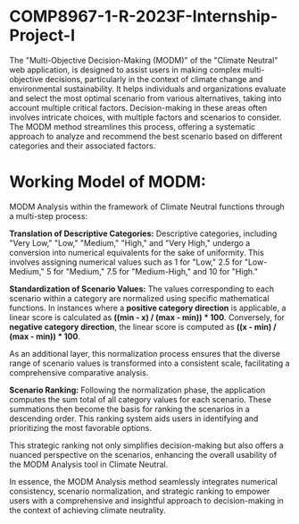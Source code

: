 # COMP8967-1-R-2023F-Internship-Project-I

The "Multi-Objective Decision-Making (MODM)" of the "Climate Neutral" web application, is designed to assist users in making complex multi-objective decisions, particularly in the context of climate change and environmental sustainability. It helps individuals and organizations evaluate and select the most optimal scenario from various alternatives, taking into account multiple critical factors. Decision-making in these areas often involves intricate choices, with multiple factors and scenarios to consider. The MODM method streamlines this process, offering a systematic approach to analyze and recommend the best scenario based on different categories and their associated factors.

# Working Model of MODM:
MODM Analysis within the framework of Climate Neutral functions through a multi-step process:

   **Translation of Descriptive Categories:** Descriptive categories, including "Very Low," "Low," "Medium," "High," and "Very High," undergo a conversion into numerical equivalents for the sake of uniformity. This involves assigning numerical values such as 1 for "Low," 2.5 for "Low-Medium," 5 for "Medium," 7.5 for "Medium-High," and 10 for "High."

   **Standardization of Scenario Values:** The values corresponding to each scenario within a category are normalized using specific mathematical functions. In instances where a **positive category direction** is applicable, a linear score is calculated as **((min - x) / (max - min)) * 100**. Conversely, for **negative category direction**, the linear score is computed as **((x - min) / (max - min)) * 100**.

   As an additional layer, this normalization process ensures that the diverse range of scenario values is transformed into a consistent scale, facilitating a comprehensive comparative analysis.

   **Scenario Ranking:** Following the normalization phase, the application computes the sum total of all category values for each scenario. These summations then become the basis for ranking the scenarios in a descending order. This ranking system aids users in identifying and prioritizing the most favorable options.

   This strategic ranking not only simplifies decision-making but also offers a nuanced perspective on the scenarios, enhancing the overall usability of the MODM Analysis tool in Climate Neutral.

In essence, the MODM Analysis method seamlessly integrates numerical consistency, scenario normalization, and strategic ranking to empower users with a comprehensive and insightful approach to decision-making in the context of achieving climate neutrality.
